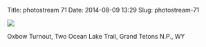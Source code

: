 Title: photostream 71
Date: 2014-08-09 13:29
Slug: photostream-71

[![](http://martinfowler.com/photos/71.jpg)](http://martinfowler.com/photos/71.html)

</p>

</p>

Oxbow Turnout, Two Ocean Lake Trail, Grand Tetons N.P., WY

</p>

